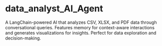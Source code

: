# data_analyst_AI_Agent
A LangChain-powered AI that analyzes CSV, XLSX, and PDF data through conversational queries. Features memory for context-aware interactions and generates visualizations for insights. Perfect for data exploration and decision-making.
